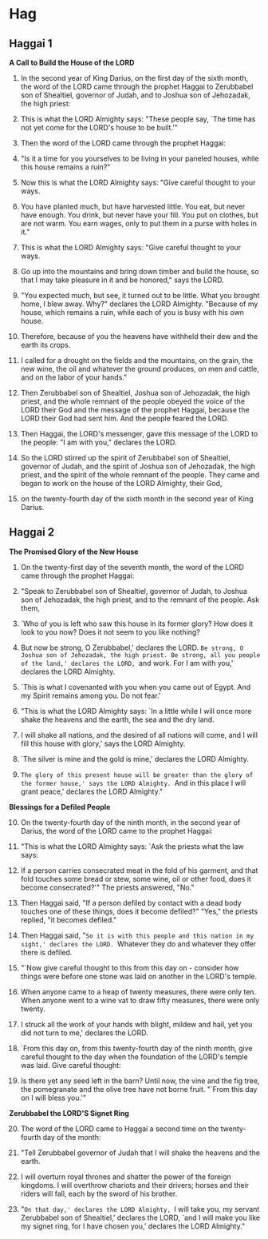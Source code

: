 # Hag

## Haggai 1

__A Call to Build the House of the LORD__

1. In the second year of King Darius, on the first day of the sixth month, the word of the LORD came through the prophet Haggai to Zerubbabel son of Shealtiel, governor of Judah, and to Joshua son of Jehozadak, the high priest:

2. This is what the LORD Almighty says: "These people say, `The time has not yet come for the LORD's house to be built.'"

3. Then the word of the LORD came through the prophet Haggai:

4. "Is it a time for you yourselves to be living in your paneled houses, while this house remains a ruin?"

5. Now this is what the LORD Almighty says: "Give careful thought to your ways.

6. You have planted much, but have harvested little. You eat, but never have enough. You drink, but never have your fill. You put on clothes, but are not warm. You earn wages, only to put them in a purse with holes in it."

7. This is what the LORD Almighty says: "Give careful thought to your ways.

8. Go up into the mountains and bring down timber and build the house, so that I may take pleasure in it and be honored," says the LORD.

9. "You expected much, but see, it turned out to be little. What you brought home, I blew away. Why?" declares the LORD Almighty. "Because of my house, which remains a ruin, while each of you is busy with his own house.

10. Therefore, because of you the heavens have withheld their dew and the earth its crops.

11. I called for a drought on the fields and the mountains, on the grain, the new wine, the oil and whatever the ground produces, on men and cattle, and on the labor of your hands."

12. Then Zerubbabel son of Shealtiel, Joshua son of Jehozadak, the high priest, and the whole remnant of the people obeyed the voice of the LORD their God and the message of the prophet Haggai, because the LORD their God had sent him. And the people feared the LORD.

13. Then Haggai, the LORD's messenger, gave this message of the LORD to the people: "I am with you," declares the LORD.

14. So the LORD stirred up the spirit of Zerubbabel son of Shealtiel, governor of Judah, and the spirit of Joshua son of Jehozadak, the high priest, and the spirit of the whole remnant of the people. They came and began to work on the house of the LORD Almighty, their God,

15. on the twenty-fourth day of the sixth month in the second year of King Darius.

## Haggai 2

__The Promised Glory of the New House__

1. On the twenty-first day of the seventh month, the word of the LORD came through the prophet Haggai:

2. "Speak to Zerubbabel son of Shealtiel, governor of Judah, to Joshua son of Jehozadak, the high priest, and to the remnant of the people. Ask them,

3. `Who of you is left who saw this house in its former glory? How does it look to you now? Does it not seem to you like nothing?

4. But now be strong, O Zerubbabel,' declares the LORD. `Be strong, O Joshua son of Jehozadak, the high priest. Be strong, all you people of the land,' declares the LORD, `and work. For I am with you,' declares the LORD Almighty.

5. `This is what I covenanted with you when you came out of Egypt. And my Spirit remains among you. Do not fear.'

6. "This is what the LORD Almighty says: `In a little while I will once more shake the heavens and the earth, the sea and the dry land.

7. I will shake all nations, and the desired of all nations will come, and I will fill this house with glory,' says the LORD Almighty.

8. `The silver is mine and the gold is mine,' declares the LORD Almighty.

9. `The glory of this present house will be greater than the glory of the former house,' says the LORD Almighty. `And in this place I will grant peace,' declares the LORD Almighty."

__Blessings for a Defiled People__

10. On the twenty-fourth day of the ninth month, in the second year of Darius, the word of the LORD came to the prophet Haggai:

11. "This is what the LORD Almighty says: `Ask the priests what the law says:

12. If a person carries consecrated meat in the fold of his garment, and that fold touches some bread or stew, some wine, oil or other food, does it become consecrated?'" The priests answered, "No."

13. Then Haggai said, "If a person defiled by contact with a dead body touches one of these things, does it become defiled?" "Yes," the priests replied, "it becomes defiled."

14. Then Haggai said, "`So it is with this people and this nation in my sight,' declares the LORD. `Whatever they do and whatever they offer there is defiled.

15. "`Now give careful thought to this from this day on - consider how things were before one stone was laid on another in the LORD's temple.

16. When anyone came to a heap of twenty measures, there were only ten. When anyone went to a wine vat to draw fifty measures, there were only twenty.

17. I struck all the work of your hands with blight, mildew and hail, yet you did not turn to me,' declares the LORD.

18. `From this day on, from this twenty-fourth day of the ninth month, give careful thought to the day when the foundation of the LORD's temple was laid. Give careful thought:

19. Is there yet any seed left in the barn? Until now, the vine and the fig tree, the pomegranate and the olive tree have not borne fruit. "`From this day on I will bless you.'"

__Zerubbabel the LORD'S Signet Ring__

20. The word of the LORD came to Haggai a second time on the twenty-fourth day of the month:

21. "Tell Zerubbabel governor of Judah that I will shake the heavens and the earth.

22. I will overturn royal thrones and shatter the power of the foreign kingdoms. I will overthrow chariots and their drivers; horses and their riders will fall, each by the sword of his brother.

23. "`On that day,' declares the LORD Almighty, `I will take you, my servant Zerubbabel son of Shealtiel,' declares the LORD, `and I will make you like my signet ring, for I have chosen you,' declares the LORD Almighty."

